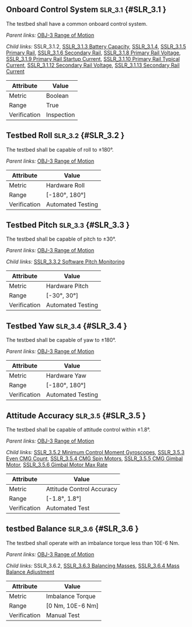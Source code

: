## Onboard Control System <small>SLR_3.1</small> {#SLR_3.1 }

The testbed shall have a common onboard control system.

*Parent links:* [OBJ-3 Range of Motion](OBJ.html#OBJ-3)

*Child links:* SSLR_3.1.2, [SSLR_3.1.3 Battery Capacity](SSLR_3.1.html#SSLR_3.1.3), [SSLR_3.1.4](SSLR_3.1.html#SSLR_3.1.4), [SSLR_3.1.5 Primary Rail](SSLR_3.1.html#SSLR_3.1.5), [SSLR_3.1.6 Secondary Rail](SSLR_3.1.html#SSLR_3.1.6), [SSLR_3.1.8 Primary Rail Voltage](SSLR_3.1.html#SSLR_3.1.8), [SSLR_3.1.9 Primary Rail Startup Current](SSLR_3.1.html#SSLR_3.1.9), [SSLR_3.1.10 Primary Rail Typical Current](SSLR_3.1.html#SSLR_3.1.10), [SSLR_3.1.12 Secondary Rail Voltage](SSLR_3.1.html#SSLR_3.1.12), [SSLR_3.1.13 Secondary Rail Current](SSLR_3.1.html#SSLR_3.1.13)

| Attribute | Value |
| --------- | ----- |
| Metric | Boolean |
| Range | True |
| Verification | Inspection |


## Testbed Roll <small>SLR_3.2</small> {#SLR_3.2 }

The testbed shall be capable of roll to ±180°.

*Parent links:* [OBJ-3 Range of Motion](OBJ.html#OBJ-3)

| Attribute | Value |
| --------- | ----- |
| Metric | Hardware Roll |
| Range | [-180°, 180°] |
| Verification | Automated Testing |


## Testbed Pitch <small>SLR_3.3</small> {#SLR_3.3 }

The testbed shall be capable of pitch to ±30°.

*Parent links:* [OBJ-3 Range of Motion](OBJ.html#OBJ-3)

*Child links:* [SSLR_3.3.2 Software Pitch Monitoring](SSLR_3.3.html#SSLR_3.3.2)

| Attribute | Value |
| --------- | ----- |
| Metric | Hardware Pitch |
| Range | [-30°, 30°] |
| Verification | Automated Testing |


## Testbed Yaw <small>SLR_3.4</small> {#SLR_3.4 }

The testbed shall be capable of yaw to ±180°.

*Parent links:* [OBJ-3 Range of Motion](OBJ.html#OBJ-3)

| Attribute | Value |
| --------- | ----- |
| Metric | Hardware Yaw |
| Range | [-180°, 180°] |
| Verification | Automated Testing |


## Attitude Accuracy <small>SLR_3.5</small> {#SLR_3.5 }

The testbed shall be capable of attitude control within ±1.8°.

*Parent links:* [OBJ-3 Range of Motion](OBJ.html#OBJ-3)

*Child links:* [SSLR_3.5.2 Minimum Control Moment Gyroscopes](SSLR_3.5.html#SSLR_3.5.2), [SSLR_3.5.3 Even CMG Count](SSLR_3.5.html#SSLR_3.5.3), [SSLR_3.5.4 CMG Spin Motors](SSLR_3.5.html#SSLR_3.5.4), [SSLR_3.5.5 CMG Gimbal Motor](SSLR_3.5.html#SSLR_3.5.5), [SSLR_3.5.6 Gimbal Motor Max Rate](SSLR_3.5.html#SSLR_3.5.6)

| Attribute | Value |
| --------- | ----- |
| Metric | Attitude Control Accuracy |
| Range | [-1.8°, 1.8°] |
| Verification | Automated Test |


## testbed Balance <small>SLR_3.6</small> {#SLR_3.6 }

The testbed shall operate with an imbalance torque less than 10E-6 Nm.

*Parent links:* [OBJ-3 Range of Motion](OBJ.html#OBJ-3)

*Child links:* SSLR_3.6.2, [SSLR_3.6.3 Balancing Masses](SSLR_3.6.html#SSLR_3.6.3), [SSLR_3.6.4 Mass Balance Adjustment](SSLR_3.6.html#SSLR_3.6.4)

| Attribute | Value |
| --------- | ----- |
| Metric | Imbalance Torque |
| Range | [0 Nm, 10E-6 Nm] |
| Verification | Manual Test |


